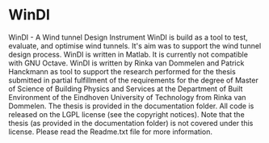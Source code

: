 WinDI
=====

WinDI - A Wind tunnel Design Instrument  WinDI is build as a tool to test, evaluate, and optimise wind tunnels.  It's aim was to support the wind tunnel design process. WinDI is written in Matlab. It is currently not compatible with GNU Octave.  WinDI is written by Rinka van Dommelen and Patrick Hanckmann as tool to  support the research performed for the thesis submitted in partial  fulfillment of the requirements for the degree of Master of Science of  Building Physics and Services at the Department of Built Environment of  the Eindhoven University of Technology from Rinka van Dommelen. The  thesis is provided in the documentation folder.  All code is released on the LGPL license (see the copyright notices).  Note that the thesis (as provided in the documentation folder) is not  covered under this license.  Please read the Readme.txt file for more information.

